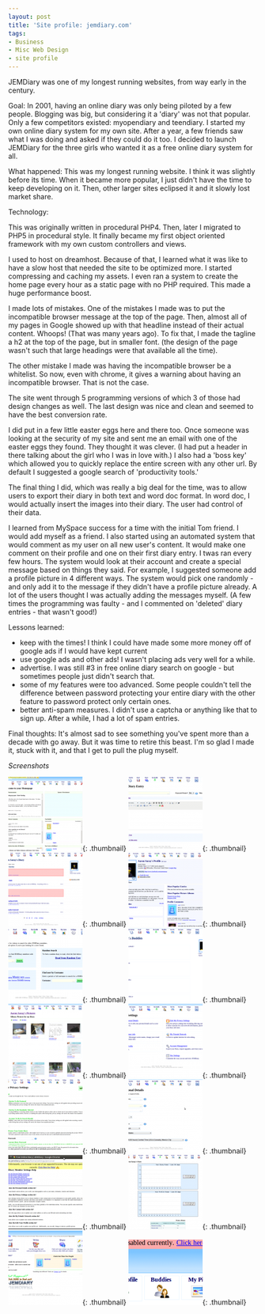 ```yaml
---
layout: post
title: 'Site profile: jemdiary.com'
tags:
- Business
- Misc Web Design
- site profile
---
```

JEMDiary was one of my longest running websites, from way early in the century.

Goal: In 2001, having an online diary was only being piloted by a few people.  Blogging was big, but considering it a 'diary' was not that popular.  Only a few competitors existed: myopendiary and teendiary.  I started my own online diary system for my own site.  After a year, a few friends saw what I was doing and asked if they could do it too.  I decided to launch JEMDiary for the three girls who wanted it as a free online diary system for all.  

What happened: This was my longest running website.  I think it was slightly before its time.  When it became more popular, I just didn't have the time to keep developing on it.  Then, other larger sites eclipsed it and it slowly lost market share.

Technology:

This was originally written in procedural PHP4.  Then, later I migrated to PHP5 in procedural style.  It finally became my first object oriented framework with my own custom controllers and views.  

I used to host on dreamhost.  Because of that, I learned what it was like to have a slow host that needed the site to be optimized more.  I started compressing and caching my assets.  I even ran a system to create the home page every hour as a static page with no PHP required.  This made a huge performance boost.

I made lots of mistakes.  One of the mistakes I made was to put the incompatible browser message at the top of the page.  Then, almost all of my pages in Google showed up with that headline instead of their actual content.  Whoops!  (That was many years ago).  To fix that, I made the tagline a h2 at the top of the page, but in smaller font.  (the design of the page wasn't such that large headings were that available all the time).

The other mistake I made was having the incompatible browser be a whitelist.  So now, even with chrome, it gives a warning about having an incompatible browser.  That is not the case.

The site went through 5 programming versions of which 3 of those had design changes as well.  The last design was nice and clean and seemed to have the best conversion rate.

I did put in a few little easter eggs here and there too.  Once someone was looking at the security of my site and sent me an email with one of the easter eggs they found.  They thought it was clever. (I had put a header in there talking about the girl who I was in love with.)  I also had a 'boss key' which allowed you to quickly replace the entire screen with any other url.  By default I suggested a google search of 'productivity tools.'

The final thing I did, which was really a big deal for the time, was to allow users to export their diary in both text and word doc format.  In word doc, I would actually insert the images into their diary.  The user had control of their data.

I learned from MySpace success for a time with the initial Tom friend.  I would add myself as a friend.  I also started using an automated system that would comment as my user on all new user's content. It would make one comment on their profile and one on their first diary entry. I twas ran every few hours.  The system would look at their account and create a special message based on things they said.  For example, I suggested someone add a profile picture in 4 different ways. The system would pick one randomly - and only add it to the message if they didn't have a profile picture already.  A lot of the users thought I was actually adding the messages myself.  (A few times the programming was faulty - and I commented on 'deleted' diary entries - that wasn't good!)

Lessons learned:

- keep with the times!  I think I could have made some more money off of google ads if I would have kept current
- use google ads and other ads! I wasn't placing ads very well for a while.
- advertise.  I was still #3 in free online diary search on google - but sometimes people just didn't search that.
- some of my features were too advanced.  Some people couldn't tell the difference between password protecting your entire diary with the other feature to password protect only certain ones.
- better anti-spam measures.  I didn't use a captcha or anything like that to sign up.  After a while, I had a lot of spam entries.

Final thoughts:
It's almost sad to see something you've spent more than a decade with go away.  But it was time to retire this beast.  I'm so glad I made it, stuck with it, and that I get to pull the plug myself.

_Screenshots_

[![](/uploads/2012/Screenshot-at-2012-03-14-162645-150x150.png)](/uploads/2012/Screenshot-at-2012-03-14-162645.png){: .thumbnail}
[![](/uploads/2012/Screenshot-at-2012-03-14-162725-150x150.png)](/uploads/2012/Screenshot-at-2012-03-14-162725.png){: .thumbnail}
[![](/uploads/2012/Screenshot-at-2012-03-14-162737-150x150.png)](/uploads/2012/Screenshot-at-2012-03-14-162737.png){: .thumbnail}
[![](/uploads/2012/Screenshot-at-2012-03-14-162758-150x150.png)](/uploads/2012/Screenshot-at-2012-03-14-162758.png){: .thumbnail}
[![](/uploads/2012/Screenshot-at-2012-03-14-162812-150x150.png)](/uploads/2012/Screenshot-at-2012-03-14-162812.png){: .thumbnail}
[![](/uploads/2012/Screenshot-at-2012-03-14-162819-150x150.png)](/uploads/2012/Screenshot-at-2012-03-14-162819.png){: .thumbnail}
[![](/uploads/2012/Screenshot-at-2012-03-14-162836-150x150.png)](/uploads/2012/Screenshot-at-2012-03-14-162836.png){: .thumbnail}
[![](/uploads/2012/Screenshot-at-2012-03-14-162846-150x150.png)](/uploads/2012/Screenshot-at-2012-03-14-162846.png){: .thumbnail}
[![](/uploads/2012/Screenshot-at-2012-03-14-162854-150x150.png)](/uploads/2012/Screenshot-at-2012-03-14-162854.png){: .thumbnail}
[![](/uploads/2012/Screenshot-at-2012-03-14-162906-150x150.png)](/uploads/2012/Screenshot-at-2012-03-14-162906.png){: .thumbnail}
[![](/uploads/2012/Screenshot-at-2012-03-14-162917-150x150.png)](/uploads/2012/Screenshot-at-2012-03-14-162917.png){: .thumbnail}
[![](/uploads/2012/Screenshot-at-2012-03-14-163004-150x150.png)](/uploads/2012/Screenshot-at-2012-03-14-163004.png){: .thumbnail}
[![](/uploads/2012/Screenshot-at-2012-03-14-164457-150x150.png)](/uploads/2012/Screenshot-at-2012-03-14-164457.png){: .thumbnail}
[![](/uploads/2012/Screenshot-at-2012-03-18-114756-150x132.png)](/uploads/2012/Screenshot-at-2012-03-18-114756.png){: .thumbnail}
